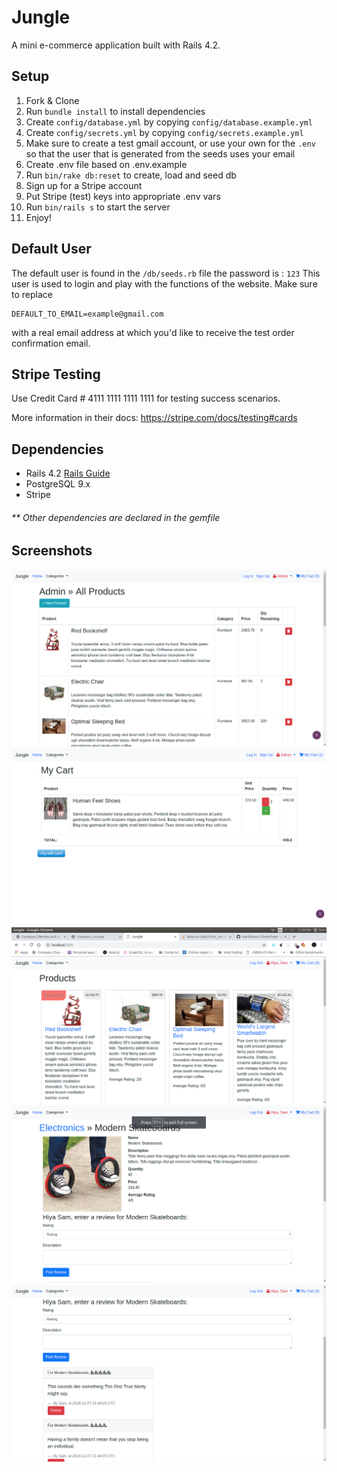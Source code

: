 # Jungle

A mini e-commerce application built with Rails 4.2.


## Setup

1. Fork & Clone
2. Run `bundle install` to install dependencies
3. Create `config/database.yml` by copying `config/database.example.yml`
4. Create `config/secrets.yml` by copying `config/secrets.example.yml`
5. Make sure to create a test gmail account, or use your own for the `.env` so that the user that is generated from the seeds uses your email
6. Create .env file based on .env.example
7. Run `bin/rake db:reset` to create, load and seed db
8. Sign up for a Stripe account
9. Put Stripe (test) keys into appropriate .env vars
10. Run `bin/rails s` to start the server
11. Enjoy!

## Default User

The default user is found in the `/db/seeds.rb` file
the password is : `123`
This user is used to login and play with the functions of the website.
Make sure to replace 
```env
DEFAULT_TO_EMAIL=example@gmail.com
```
with a real email address at which you'd like to receive the test order confirmation
email. 

## Stripe Testing

Use Credit Card # 4111 1111 1111 1111 for testing success scenarios.

More information in their docs: <https://stripe.com/docs/testing#cards>

## Dependencies

* Rails 4.2 [Rails Guide](http://guides.rubyonrails.org/v4.2/)
* PostgreSQL 9.x
* Stripe

###### ** Other dependencies are declared in the gemfile

## Screenshots
![alt text](https://github.com/anton2mihail/jungle-rails/blob/master/screenshots/admin_products.png "Admin Products Page")
![alt text](https://github.com/anton2mihail/jungle-rails/blob/master/screenshots/cart.png "Cart Page")
![alt text](https://github.com/anton2mihail/jungle-rails/blob/master/screenshots/index.png "Products Page")
![alt text](https://github.com/anton2mihail/jungle-rails/blob/master/screenshots/info.png "Info Page")
![alt text](https://github.com/anton2mihail/jungle-rails/blob/master/screenshots/reviews.png "Some Reviews")

